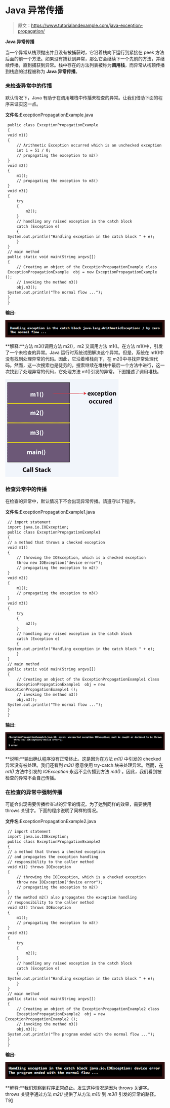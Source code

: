 # Java 异常传播

> 原文：<https://www.tutorialandexample.com/java-exception-propagation/>

**Java 异常传播**

当一个异常从栈顶抛出并且没有被捕获时，它沿着栈向下运行到紧接在 peek 方法后面的前一个方法。如果没有捕获到异常，那么它会继续下一个先前的方法，并继续传播，直到捕获到异常。栈中存在的方法列表被称为**调用栈**，而异常从栈顶传播到栈底的过程被称为 **Java 异常传播**。

### 未检查异常中的传播

默认情况下，Java 有助于在调用堆栈中传播未检查的异常。让我们借助下面的程序来证实这一点。

**文件名**:ExceptionPropagationExample.java

```
 public class ExceptionPropagationExample
 {
 void m1()
 {
     // Arithmetic Exception occurred which is an unchecked exception
     int i = 51 / 0;
     // propagating the exception to m2()
 }
 void m2()
 {
     m1();
     // propagating the exception to m3()
 }
 void m3()
 {
     try
     {
         m2();
     }
     // handling any raised exception in the catch block
     catch (Exception e)
     {
 System.out.println("Handling exception in the catch block " + e);
     }
 }
 // main method
 public static void main(String argvs[])
 {
     // Creating an object of the ExceptionPropagationExample class
 ExceptionPropagationExample  obj = new ExceptionPropagationExample ();
     // invoking the method m3()
     obj.m3();
 System.out.println("The normal flow ...");
 }
 } 
```

**输出:**

![Java Exception Propagation](img/490f02044ee3bade5b8df4aba355c0d6.png)

**解释:**方法 m3()调用方法 m2()，m2 又调用方法 m1()。在方法 m1()中，引发了一个未检查的异常。Java 运行时系统试图解决这个异常。但是，系统在 m1()中没有找到处理异常的代码。因此，它沿着堆栈向下，在 m2()中寻找异常处理代码。然而，这一次搜索也是徒劳的，搜索继续在堆栈中最后一个方法中进行，这一次找到了处理异常的代码，它处理方法 m1()引发的异常。下图描述了调用堆栈。

![Java Exception Propagation](img/75de14298b8a0468df8bed03b1bca358.png)

### 检查异常中的传播

在检查的异常中，默认情况下不会出现异常传播。请遵守以下程序。

**文件名**:ExceptionPropagationExample1.java

```
 // import statement
 import java.io.IOException;
 public class ExceptionPropagationExample1
 {
 // a method that throws a checked exception
 void m1()
 {
     // throwing the IOException, which is a checked exception
     throw new IOException("device error");
     // propagating the exception to m2()
 }
 void m2()
 {
     m1();
     // propagating the exception to m3()
 }
 void m3()
 {
     try
     {
         m2();
     }
     // handling any raised exception in the catch block
     catch (Exception e)
     {
 System.out.println("Handling exception in the catch block " + e);
     }
 }
 // main method
 public static void main(String argvs[])
 {
     // Creating an object of the ExceptionPropagationExample1 class
     ExceptionPropagationExample1  obj = new ExceptionPropagationExample1 ();
     // invoking the method m3()
     obj.m3();
 System.out.println("The normal flow ...");
 }
 } 
```

**输出:**

![Java Exception Propagation](img/0be6300d6e97614cc4dfed869901d00d.png)

**说明:**输出确认程序没有正常终止。这是因为在方法 *m1()* 中引发的 checked 异常没有被处理。我们还看到 *m3()* 愿意使用 try-catch 块来处理异常。然而，在 *m1()* 方法中引发的 *IOException* 永远不会传播到方法 *m3()* 。因此，我们看到被检查的异常不会自己传播。

### 在检查的异常中强制传播

可能会出现需要传播检查过的异常的情况。为了达到同样的效果，需要使用 throws 关键字。下面的程序说明了同样的情况。

**文件名**:ExceptionPropagationExample2.java

```
 // import statement
 import java.io.IOException;
 public class ExceptionPropagationExample2
 {
 // a method that throws a checked exception
 // and propagates the exception handling
 // responsibility to the caller method
 void m1() throws IOException
 {
     // throwing the IOException, which is a checked exception
     throw new IOException("device error");
     // propagating the exception to m2()
 }
 // the method m2() also propagates the exception handling
 // responsibility to the caller method
 void m2() throws IOException
 {
     m1();
     // propagating the exception to m3()
 }
 void m3()
 {
     try
     {
         m2();
     }
     // handling any raised exception in the catch block
     catch (Exception e)
     {
 System.out.println("Handling exception in the catch block " + e);
     }
 }
 // main method
 public static void main(String argvs[])
 {
     // Creating an object of the ExceptionPropagationExample2 class
     ExceptionPropagationExample2  obj = new ExceptionPropagationExample2 ();
     // invoking the method m3()
     obj.m3();
 System.out.println("The program ended with the normal flow ...");
 }
 } 
```

**输出:**

![Java Exception Propagation](img/ca60f0af18985d782ba693908530c859.png)

**解释:**我们观察到程序正常终止。发生这种情况是因为 throws 关键字。throws 关键字通过方法 *m2()* 提供了从方法 *m1()* 到 *m3()* 引发的异常的路径。
T9】